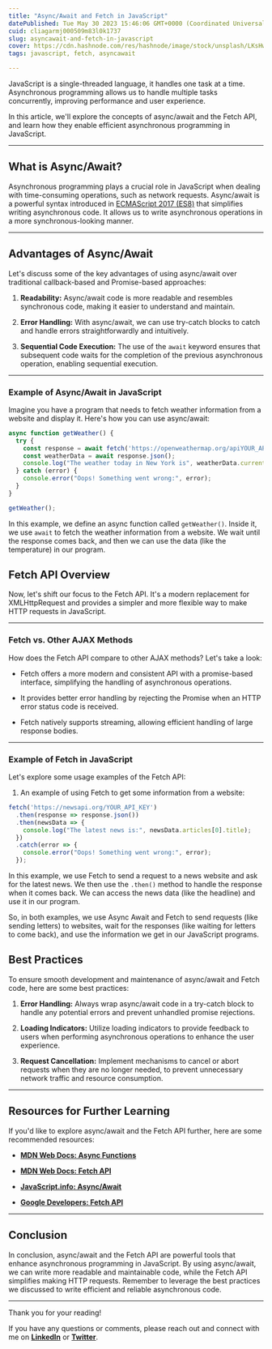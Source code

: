 ```yaml
---
title: "Async/Await and Fetch in JavaScript"
datePublished: Tue May 30 2023 15:46:06 GMT+0000 (Coordinated Universal Time)
cuid: cliagarmj000509m83l0k1737
slug: asyncawait-and-fetch-in-javascript
cover: https://cdn.hashnode.com/res/hashnode/image/stock/unsplash/LKsHwgzyk7c/upload/7cbe390a8e4759c9c8f477cc062542b1.jpeg
tags: javascript, fetch, asyncawait

---
```


JavaScript is a single-threaded language, it handles one task at a time. Asynchronous programming allows us to handle multiple tasks concurrently, improving performance and user experience.

In this article, we'll explore the concepts of async/await and the Fetch API, and learn how they enable efficient asynchronous programming in JavaScript.

---

## **What is Async/Await?**

Asynchronous programming plays a crucial role in JavaScript when dealing with time-consuming operations, such as network requests. Async/await is a powerful syntax introduced in [ECMAScript 2017 (ES8)](https://262.ecma-international.org/8.0/) that simplifies writing asynchronous code. It allows us to write asynchronous operations in a more synchronous-looking manner.

---

## **Advantages of Async/Await**

Let's discuss some of the key advantages of using async/await over traditional callback-based and Promise-based approaches:

1. **Readability:** Async/await code is more readable and resembles synchronous code, making it easier to understand and maintain.
    
2. **Error Handling:** With async/await, we can use try-catch blocks to catch and handle errors straightforwardly and intuitively.
    
3. **Sequential Code Execution:** The use of the `await` keyword ensures that subsequent code waits for the completion of the previous asynchronous operation, enabling sequential execution.
    

---

### **Example of Async/Await in JavaScript**

Imagine you have a program that needs to fetch weather information from a website and display it. Here's how you can use async/await:

```javascript
async function getWeather() {
  try {
    const response = await fetch('https://openweathermap.org/apiYOUR_API_KEY');
    const weatherData = await response.json();
    console.log("The weather today in New York is", weatherData.current.temp_c + "°C");
  } catch (error) {
    console.error("Oops! Something went wrong:", error);
  }
}

getWeather();
```

In this example, we define an async function called `getWeather()`. Inside it, we use `await` to fetch the weather information from a website. We wait until the response comes back, and then we can use the data (like the temperature) in our program.

## **Fetch API Overview**

Now, let's shift our focus to the Fetch API. It's a modern replacement for XMLHttpRequest and provides a simpler and more flexible way to make HTTP requests in JavaScript.

---

### **Fetch vs. Other AJAX Methods**

How does the Fetch API compare to other AJAX methods? Let's take a look:

* Fetch offers a more modern and consistent API with a promise-based interface, simplifying the handling of asynchronous operations.
    
* It provides better error handling by rejecting the Promise when an HTTP error status code is received.
    
* Fetch natively supports streaming, allowing efficient handling of large response bodies.
    

---

### **Example of Fetch in JavaScript**

Let's explore some usage examples of the Fetch API:

1. An example of using Fetch to get some information from a website:
    

```javascript
fetch('https://newsapi.org/YOUR_API_KEY')
  .then(response => response.json())
  .then(newsData => {
    console.log("The latest news is:", newsData.articles[0].title);
  })
  .catch(error => {
    console.error("Oops! Something went wrong:", error);
  });
```

In this example, we use Fetch to send a request to a news website and ask for the latest news. We then use the `.then()` method to handle the response when it comes back. We can access the news data (like the headline) and use it in our program.

So, in both examples, we use Async Await and Fetch to send requests (like sending letters) to websites, wait for the responses (like waiting for letters to come back), and use the information we get in our JavaScript programs.

## **Best Practices**

To ensure smooth development and maintenance of async/await and Fetch code, here are some best practices:

1. **Error Handling:** Always wrap async/await code in a try-catch block to handle any potential errors and prevent unhandled promise rejections.
    
2. **Loading Indicators:** Utilize loading indicators to provide feedback to users when performing asynchronous operations to enhance the user experience.
    
3. **Request Cancellation:** Implement mechanisms to cancel or abort requests when they are no longer needed, to prevent unnecessary network traffic and resource consumption.
    

---

## **Resources for Further Learning**

If you'd like to explore async/await and the Fetch API further, here are some recommended resources:

* [**MDN Web Docs: Async Functions**](https://developer.mozilla.org/en-US/docs/Web/JavaScript/Reference/Statements/async_function)
    
* [**MDN Web Docs: Fetch API**](https://developer.mozilla.org/en-US/docs/Web/API/Fetch_API)
    
* [**JavaScript.info**](http://JavaScript.info)[**: Async/Await**](https://javascript.info/async-await)
    
* [**Google Developers: Fetch API**](https://developers.google.com/web/updates/2015/03/introduction-to-fetch)
    

---

## **Conclusion**

In conclusion, async/await and the Fetch API are powerful tools that enhance asynchronous programming in JavaScript. By using async/await, we can write more readable and maintainable code, while the Fetch API simplifies making HTTP requests. Remember to leverage the best practices we discussed to write efficient and reliable asynchronous code.

---

Thank you for your reading!

If you have any questions or comments, please reach out and connect with me on [**LinkedIn**](https://www.linkedin.com/in/ekemini-samuel-45062a1b4/) or [**Twitter**](https://twitter.com/realEkemini).